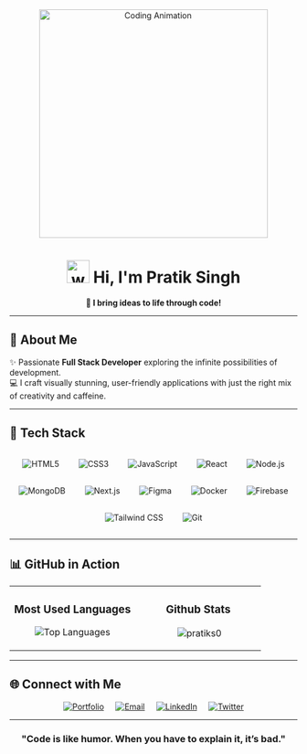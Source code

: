 <div align="center">
<img src="https://user-images.githubusercontent.com/55389276/140866485-8fb1c876-9a8f-4d6a-98dc-08c4981eaf70.gif" alt="Coding Animation" width="400" />
  
# <a href="#"><img src="https://em-content.zobj.net/source/microsoft-teams/337/waving-hand_1f44b.png" alt="wave" width="40px" height="40px" style="animation:wave 2s infinite;" /></a> Hi, I'm **Pratik Singh**  
**🚀 I bring ideas to life through code!**
</div>

---

## 🌟 **About Me**  
✨ Passionate **Full Stack Developer** exploring the infinite possibilities of development.  
💻 I craft visually stunning, user-friendly applications with just the right mix of creativity and caffeine.

---

## 🚀 **Tech Stack**

<div align="center">
  <img src="https://img.shields.io/badge/-HTML5-E34F26?style=for-the-badge&logo=html5&logoColor=white" alt="HTML5" style="margin: 10px; padding: 5px;" />
  <img src="https://img.shields.io/badge/-CSS3-1572B6?style=for-the-badge&logo=css3&logoColor=white" alt="CSS3" style="margin: 10px; padding: 5px;" />
  <img src="https://img.shields.io/badge/-JavaScript-F7DF1E?style=for-the-badge&logo=javascript&logoColor=black" alt="JavaScript" style="margin: 10px; padding: 5px;" />
  <img src="https://img.shields.io/badge/-React-61DAFB?style=for-the-badge&logo=react&logoColor=black" alt="React" style="margin: 10px; padding: 5px;" />
  <img src="https://img.shields.io/badge/-Node.js-339933?style=for-the-badge&logo=node.js&logoColor=white" alt="Node.js" style="margin: 10px; padding: 5px;" />
  <img src="https://img.shields.io/badge/-MongoDB-47A248?style=for-the-badge&logo=mongodb&logoColor=white" alt="MongoDB" style="margin: 10px; padding: 5px;" />
  <img src="https://img.shields.io/badge/-Next.js-000000?style=for-the-badge&logo=next.js&logoColor=white" alt="Next.js" style="margin: 10px; padding: 5px;" />
  <img src="https://img.shields.io/badge/-Figma-F24E1E?style=for-the-badge&logo=figma&logoColor=white" alt="Figma" style="margin: 10px; padding: 5px;" />
  <img src="https://img.shields.io/badge/-Docker-2496ED?style=for-the-badge&logo=docker&logoColor=white" alt="Docker" style="margin: 10px; padding: 5px;" />
  <img src="https://img.shields.io/badge/-Firebase-FFCA28?style=for-the-badge&logo=firebase&logoColor=black" alt="Firebase" style="margin: 10px; padding: 5px;" />
  <img src="https://img.shields.io/badge/-Tailwind%20CSS-38B2AC?style=for-the-badge&logo=tailwind-css&logoColor=white" alt="Tailwind CSS" style="margin: 10px; padding: 5px;" />
  <img src="https://img.shields.io/badge/-Git-F05032?style=for-the-badge&logo=git&logoColor=white" alt="Git" style="margin: 10px; padding: 5px;" />
  
  
</div>


---

## 📊 **GitHub in Action**

<table align="center">
<tr>
<td align="center" valign="top" width="50%">

### **Most Used Languages**  
![Top Languages](https://github-readme-stats.vercel.app/api/top-langs/?username=pratiks0&layout=compact&theme=transparent&hide_border=true&langs_count=6)

</td>
<td align="center" valign="top" width="50%">

### **Github Stats**  
<p>&nbsp;<img align="center" src="https://github-readme-stats.vercel.app/api?username=pratiks0&show_icons=true&locale=en&theme=transparent" alt="pratiks0" /></p>
</td>
</tr>
</table>


---

## 🌐 **Connect with Me**  

<div align="center" style="display: flex; flex-wrap: wrap; gap: 20px; justify-content: center;">
  <a href="https://pratiksingh.netlify.app" target="_blank">
    <img src="https://img.shields.io/badge/-Portfolio-00C7B7?style=for-the-badge&logo=vercel&logoColor=white" alt="Portfolio" />
  </a>
  <a href="mailto:pratik99672@gmail.com" target="_blank">
    <img src="https://img.shields.io/badge/-Email-D14836?style=for-the-badge&logo=gmail&logoColor=white" alt="Email" />
  </a>
  <a href="https://www.linkedin.com/in/pratik-singh-a20389314/" target="_blank">
    <img src="https://img.shields.io/badge/-LinkedIn-0077B5?style=for-the-badge&logo=linkedin&logoColor=white" alt="LinkedIn" />
  </a>
  <a href="https://x.com/prat1k_s" target="_blank">
    <img src="https://img.shields.io/badge/-Twitter-1DA1F2?style=for-the-badge&logo=twitter&logoColor=white" alt="Twitter" />
  </a>
</div>

---

<div align="center">
  
### "Code is like humor. When you have to explain it, it’s bad."  
</div>
